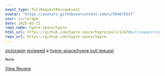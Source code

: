 ```yaml
---
event_type: PullRequestReviewEvent
avatar: "https://avatars.githubusercontent.com/u/50467563?"
user: victorapm
date: 2025-03-12
repo_name: hypre-space/hypre
html_url: https://github.com/hypre-space/hypre/pull/1247#pullrequestreview-2679120222
repo_url: https://github.com/hypre-space/hypre
---
```


<a href='https://github.com/victorapm' target='_blank'>victorapm</a> <a href='https://github.com/hypre-space/hypre/pull/1247#pullrequestreview-2679120222' target='_blank'>reviewed</a> a <a href='https://github.com/hypre-space/hypre/pull/1247' target='_blank'>hypre-space/hypre pull request</a>

<small>None</small>

<a href='https://github.com/hypre-space/hypre/pull/1247#pullrequestreview-2679120222' target='_blank'>View Review</a>